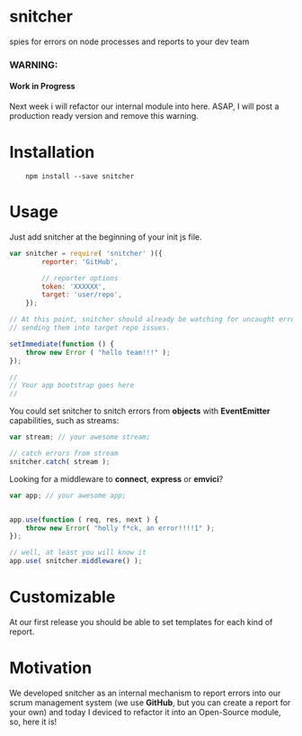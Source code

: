 # snitcher
spies for errors on node processes and reports to your dev team


### WARNING:
#### Work in Progress

Next week i will refactor our internal module into here. ASAP, I will post a
production ready version and remove this warning.



# Installation

```
    npm install --save snitcher
```


# Usage

Just add snitcher at the beginning of your init js file.

```js
var snitcher = require( 'snitcher' )({
        reporter: 'GitHub',

        // reporter options
        token: 'XXXXXX',
        target: 'user/repo',
    });

// At this point, snitcher should already be watching for uncaught errors and
// sending them into target repo issues.

setImmediate(function () {
    throw new Error ( "hello team!!!" );
});

//
// Your app bootstrap goes here
//

```

You could set snitcher to snitch errors from **objects** with **EventEmitter**
capabilities, such as streams:

```js
var stream; // your awesome stream;

// catch errors from stream
snitcher.catch( stream );
```

Looking for a middleware to **connect**, **express** or **emvici**?

```js
var app; // your awesome app;


app.use(function ( req, res, next ) {
    throw new Error( "holly f*ck, an error!!!!1" );
});

// well, at least you will know it
app.use( snitcher.middleware() );
```



# Customizable

At our first release you should be able to set templates for each kind of report.



# Motivation

We developed snitcher as an internal mechanism to report errors into our scrum
management system (we use **GitHub**, but you can create a report for your own) and
today I deviced to refactor it into an Open-Source module, so, here it is!
